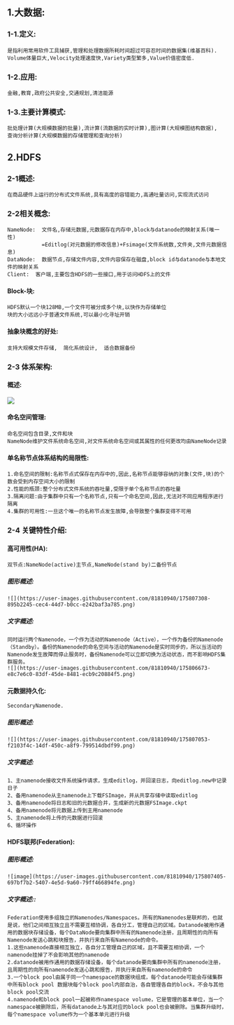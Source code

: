 ## 1.大数据:
### 1-1.定义:
    是指利用常用软件工具捕获,管理和处理数据所耗时间超过可容忍时间的数据集(维基百科).
    Volume体量巨大,Velocity处理速度快,Variety类型繁多,Value价值密度低.
### 1-2.应用:
    金融,教育,政府公共安全,交通规划,清洁能源
### 1-3.主要计算模式:
    批处理计算(大规模数据的批量),流计算(流数据的实时计算),图计算(大规模图结构数据),
    查询分析计算(大规模数据的存储管理和查询分析)
## 2.HDFS
### 2-1概述:
    在商品硬件上运行的分布式文件系统,具有高度的容错能力,高通吐量访问,实现流式访问
### 2-2相关概念:
    NameNode:  文件名,存储元数据,元数据存在内存中,block与datanode的映射关系(唯一性)
               =Editlog(对元数据的修改信息)+Fsimage(文件系统数,文件夹,文件元数据信息)
    DataNode:  数据节点,存储文件内容,文件内容保存在磁盘,block id与datanode与本地文件的映射关系
    Client:  客户端,主要包含HDFS的一些接口,用于访问HDFS上的文件
#### Block-块:
    HDFS默认一个块128MB,一个文件可被分成多个块,以快作为存储单位
    块的大小远远小于普通文件系统,可以最小化寻址开销
#### 抽象块概念的好处:
    支持大规模文件存储,  简化系统设计,  适合数据备份
### 2-3 体系架构:
#### 概述:
   ![](https://user-images.githubusercontent.com/81810940/175805852-3e39fc9f-eff6-4fdb-8b2e-7aa90e85db0e.png)
#### 命名空间管理:
    命名空间包含目录,文件和块
    NameNode维护文件系统命名空间,对文件系统命名空间或其属性的任何更改均由NameNode记录
#### 单名称节点体系结构的局限性:
    1.命名空间的限制:名称节点式保存在内存中的,因此,名称节点能够容纳的对象(文件,块)的个数会受到内存空间大小的限制
    2.性能的瓶颈:整个分布式文件系统的吞吐量,受限于单个名称节点的吞吐量
    3.隔离问题:由于集群中只有一个名称节点,只有一个命名空间,因此,无法对不同应用程序进行隔离
    4.集群的可用性:一旦这个唯一的名称节点发生故障,会导致整个集群变得不可用
### 2-4 关键特性介绍:
#### 高可用性(HA):
    双节点:NameNode(active)主节点,NameNode(stand by)二备份节点
##### 图形概述:
    ![](https://user-images.githubusercontent.com/81810940/175807308-895b2245-cec4-44d7-b0cc-e242baf3a785.png)
##### 文字概述:
    同时运行两个Namenode，一个作为活动的Namenode（Active），一个作为备份的Namenode（Standby）。备份的Namenode的命名空间与活动的Namenode是实时同步的，所以当活动的Namenode发生故障而停止服务时，备份Namenode可以立即切换为活动状态，而不影响HDFS集群服务。
    ![](https://user-images.githubusercontent.com/81810940/175806673-e8c7e6c0-83df-45de-8481-ecb9c20884f5.png)
#### 元数据持久化:
    SecondaryNamenode.
##### 图形概述:
    ![](https://user-images.githubusercontent.com/81810940/175807053-f2103f4c-14df-450c-a8f9-799514dbdf99.png)
##### 文字概述:
    1、主namenode接收文件系统操作请求，生成editlog，并回滚日志，向editlog.new中记录日子
    2、备用namenode从主namenode上下载FSImage，并从共享存储中读取editlog
    3、备用namenode将日志和旧的元数据合并，生成新的元数据FSImage.ckpt
    4、备用namenode将元数据上传到主用namenode
    5、主namenode将上传的元数据进行回滚
    6、循环操作
#### HDFS联邦(Federation):
##### 图形概述:
    ![image](https://user-images.githubusercontent.com/81810940/175807405-697bf7b2-5407-4e5d-9a60-79ff466894fe.png)
##### 文字概述::
    Federation使用多组独立的Namenodes/Namespaces。所有的Namenodes是联邦的，也就是说，他们之间相互独立且不需要互相协调，各自分工，管理自己的区域。Datanode被用作通用的数据块存储设备，每个DataNode要向集群中所有的Namenode注册，且周期性的向所有Namenode发送心跳和块报告，并执行来自所有Namenode的命令。
    1.这些namenode直接相互独立，各自分工管理自己的区域，且不需要互相协调，一个namenode挂掉了不会影响其他的namenode
    2.datanode被用作通用的数据存储设备，每个datanode要向集群中所有的namenode注册，且周期性的向所有namenode发送心跳和报告，并执行来自所有namenode的命令
    3.一个block pool由属于同一个namespace的数据块组成，每个datanode可能会存储集群中所有block pool 数据块每个block pool内部自治，各自管理各自的block，不会与其他block pool交流
    4.namenode和block pool一起被称作namespace volume，它是管理的基本单位，当一个namespace被删除后，所有datanode上与其对应的block pool也会被删除。当集群升级时，每个namespace volume作为一个基本单元进行升级 
#### 


    
    
